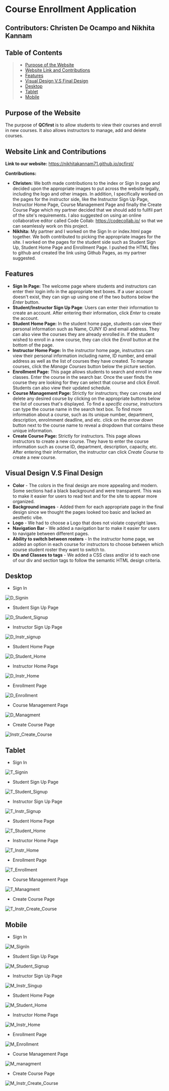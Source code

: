 # Course Enrollment Application
## Contributors: Christen De Ocampo and Nikhita Kannam

## Table of Contents
> * [Purpose of the Website](#purpose-of-the-website)
> * [Website Link and Contributions](#website-link-and-contributions)
> * [Features](#features)
> * [Visual Design V.S Final Design](#Visual-Design-V.S-Final-Design)
> * [Desktop](#desktop)
> * [Tablet](#tablet)
> * [Mobile](#mobile)

## Purpose of the Website
The purpose of **QCfirst** is to allow students to view their courses and enroll in new courses. It also allows instructors to manage, add and delete courses.

## Website Link and Contributions
**Link to our website:** https://nikhitakannam71.github.io/qcfirst/

**Contributions:**
* **Christen:** We both made contributions to the index or Sign In page and decided upon the appropriate images to put across the website legally, including the logo and other images. In addition, I specifically worked on the pages for the instructor side, like the Instructor Sign Up Page, Instructor Home Page, Course Management Page and finally the Create Course Page which my partner decided that we should add to fullfil part of the site's requirements. I also suggested on using an online collaborative editor called Code Collab: https://codecollab.io/ so that we can seamlessly work on this project.
* **Nikhita:** My partner and I worked on the Sign In or index.html page together. We both contributed to picking the appropriate images for the site. I worked on the pages for the student side such as Student Sign Up, Student Home Page and Enrollment Page. I pushed the HTML files to github and created the link using Github Pages, as my partner suggested. 

## Features
* **Sign In Page:** The welcome page where students and instructors can enter their login info in the appropriate text boxes. If a user account doesn't exist, they can sign up using one of the two buttons below the *Enter* button.
* **Student/Instructor Sign Up Page**: Users can enter their information to create an account. After entering their information, click *Enter* to create the account. 
* **Student Home Page:**   In the student home page, students can view their personal information such as Name, CUNY ID and email address. They can also view the courses they are already enrolled in. If the student wished to enroll in a new course, they can click the *Enroll* button at the bottom of the page. 
* **Instructor Home Page:** In the instructor home page, instructors can view their personal information including name, ID number, and email address as well as the list of courses they have created. To manage courses, click the *Manage Courses* button below the picture section.
* **Enrollment Page:** This page allows students to search and enroll in new classes. Enter the course in the search bar. Once the user finds the course they are looking for they can select that course and click *Enroll*. Students can also view their updated schedule. 
* **Course Management Page:** Strictly for instructors; they can create and delete any desired course by clicking on the appropriate buttons below the list of courses that's displayed. To find a *specific course*, instructors can type the course name in the search text box. To find more information about a course, such as its unique number, department, description, enrolmment deadline, and etc. click on the *arrow down* button next to the course name to reveal a dropdown that contains these unique information. 
* **Create Course Page:** Strictly for instructors. This page allows instructors to create a new course. They have to enter the course information such as course ID, department, description, capacity, etc. After entering their information, the instructor can click *Create Course* to create a new course. 


## Visual Design V.S Final Design
* **Color** - The colors in the final design are more appealing and modern. Some sections had a black background and were transparent. This was to make it easier for users to read text and for the site to appear more organized. 
* **Background images** - Added them for each appropriate page in the final design since we thought the pages looked too basic and lacked an aesthetic vibe. 
* **Logo** - We had to choose a Logo that does not violate copyright laws. 
* **Navigation Bar** - We added a navigation bar to make it easier for users to navigate between different pages. 
* **Ability to switch between rosters** - In the instructor home page, we added an option in each course for instructors to choose between which course student roster they want to switch to.
* **IDs and Classes to tags** - We added a CSS class and/or id to each one of our div and section tags to follow the semantic HTML design criteria.


## Desktop

* Sign In


![D_Signin](https://user-images.githubusercontent.com/70298853/112235754-a972b180-8c15-11eb-8bd5-6ce94f328352.png)

* Student Sign Up Page


![D_Student_Signup](https://user-images.githubusercontent.com/70298853/112235821-ca3b0700-8c15-11eb-8de5-f9b7ffccad6f.png)

* Instructor Sign Up Page


![D_Instr_signup](https://user-images.githubusercontent.com/70298853/112235872-df179a80-8c15-11eb-8295-22e6bdb9e088.png)

* Student Home Page


![D_Student_Home](https://user-images.githubusercontent.com/70298853/112235880-e179f480-8c15-11eb-985c-a74d647d1039.png)

* Instructor Home Page


![D_Instr_Home](https://user-images.githubusercontent.com/70298853/112235919-f6568800-8c15-11eb-94fc-0e5577457124.png)

* Enrollment Page


![D_Enrollment](https://user-images.githubusercontent.com/70298853/112235923-f8204b80-8c15-11eb-8d6b-d455d8f5d11f.png)

* Course Management Page


![D_Managment](https://user-images.githubusercontent.com/70298853/112235925-f9517880-8c15-11eb-813e-00a668d3f6f8.png)

* Create Course Page

![Instr_Create_Course](https://user-images.githubusercontent.com/44532399/113790450-66cdd080-970f-11eb-8736-7b3bc765f803.png)


## Tablet

* Sign In


![T_Signin](https://user-images.githubusercontent.com/44532399/112235728-9cee5900-8c15-11eb-83fb-8be6c713dbde.png)

* Student Sign Up Page


![T_Student_Signup](https://user-images.githubusercontent.com/44532399/112235843-d32bd880-8c15-11eb-805a-35ada8f501f6.png)

* Instructor Sign Up Page


![T_Instr_Signup](https://user-images.githubusercontent.com/44532399/112235837-d2934200-8c15-11eb-9a95-16ab0ba310b5.png)

* Student Home Page


![T_Student_Home](https://user-images.githubusercontent.com/44532399/112235840-d32bd880-8c15-11eb-873b-a91e9a0a5fd5.png)

* Instructor Home Page


![T_Instr_Home](https://user-images.githubusercontent.com/44532399/112235836-d1faab80-8c15-11eb-8377-48e864b27daf.png)

* Enrollment Page


![T_Enrollment](https://user-images.githubusercontent.com/44532399/112235834-d1621500-8c15-11eb-99f2-f8ae586138d8.png)

* Course Management Page


![T_Managment](https://user-images.githubusercontent.com/44532399/112235838-d2934200-8c15-11eb-91ca-8efc68a31d24.png)

* Create Course Page


![T_Instr_Create_Course](https://user-images.githubusercontent.com/44532399/113790625-bf9d6900-970f-11eb-900c-70cec4e4908b.png)


## Mobile

* Sign In


![M_SignIn](https://user-images.githubusercontent.com/70298853/112235980-1128fc80-8c16-11eb-9342-cf12674bb3f4.png)

* Student Sign Up Page


![M_Student_Signup](https://user-images.githubusercontent.com/70298853/112235982-12f2c000-8c16-11eb-9ecb-492625bbf5a7.png)

* Instructor Sign Up Page


![M_Instr_Singup](https://user-images.githubusercontent.com/70298853/112235983-138b5680-8c16-11eb-8c8a-af2da0bc0f54.png)

* Student Home Page


![M_Student_Home](https://user-images.githubusercontent.com/70298853/112236016-29991700-8c16-11eb-8dda-5bd5d0b20303.png)

* Instructor Home Page


![M_Instr_Home](https://user-images.githubusercontent.com/70298853/112236017-2aca4400-8c16-11eb-92a8-032bf640ab57.png)

* Enrollment Page


![M_Enrollment](https://user-images.githubusercontent.com/70298853/112236034-2d2c9e00-8c16-11eb-8da5-83fb2f880388.png)

* Course Management Page


![M_managment](https://user-images.githubusercontent.com/70298853/112236063-2e5dcb00-8c16-11eb-910c-d3fce85ff86d.png)

* Create Course Page


![M_Instr_Create_Course](https://user-images.githubusercontent.com/44532399/113790753-13a84d80-9710-11eb-8032-32832e08412a.png)


